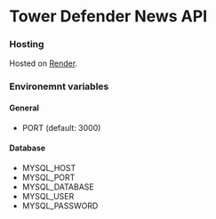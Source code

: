 # Tower Defender News API

### Hosting

Hosted on [Render](https://dashboard.render.com/web/srv-cdhc8cien0hl21lh6oug).

### Environemnt variables

#### General

- PORT (default: 3000)

#### Database

- MYSQL_HOST
- MYSQL_PORT
- MYSQL_DATABASE
- MYSQL_USER
- MYSQL_PASSWORD